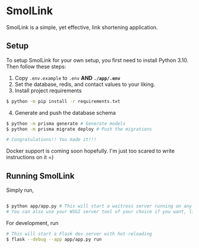 # SmolLink

SmolLink is a simple, yet effective, link shortening application.

## Setup

To setup SmolLink for your own setup, you first need to install Python 3.10. Then follow these steps:
1. Copy `.env.example` to `.env` **AND `./app/.env`**
2. Set the database, redis, and contact values to your liking.
3. Install project requirements
```sh
$ python -m pip install -r requirements.txt
``` 
4. Generate and push the database schema
```sh
$ python -m prisma generate # Generate models
$ python -m prisma migrate deploy # Push the migrations

# Congratulations!! You made it!!!
```

Docker support is coming soon hopefully. I'm just too scared to write instructions on it =)

## Running SmolLink

Simply run,
```sh

$ python app/app.py # This will start a waitress server running on any port you specify or port 3000
# You can also use your WSGI server tool of your choice if you want, like gunicorn.
```

For development, run
```sh
# This will start a Flask dev server with hot-reloading
$ flask --debug --app app/app.py run 
```